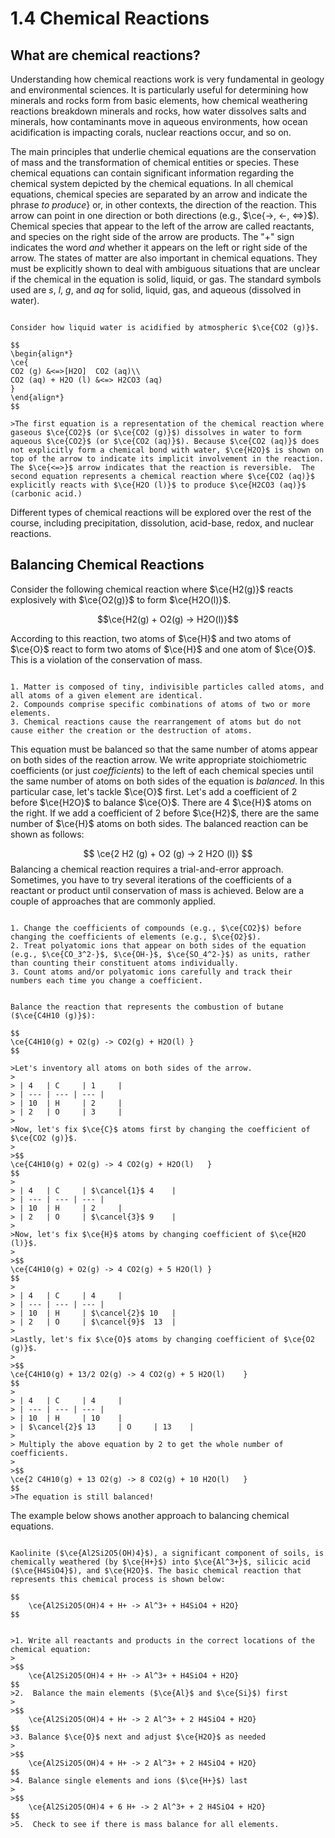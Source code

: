 # 1.4 Chemical Reactions

## What are chemical reactions? 

Understanding how chemical reactions work is very fundamental in geology and environmental sciences.  It is particularly useful for determining how minerals and rocks form from basic elements, how chemical weathering reactions breakdown minerals and rocks, how water dissolves salts and minerals, how contaminants move in aqueous environments, how ocean acidification is impacting corals, nuclear reactions occur, and so on.  

The main principles that underlie chemical equations are the conservation of mass and the transformation of chemical entities or species. These chemical equations can contain significant information regarding the chemical system depicted by the chemical equations.  In all chemical equations, chemical species are separated by an arrow and indicate the phrase *to produce*} or, in other contexts, the direction of the reaction.  This arrow can point in one direction or both directions (e.g., $\ce{->, <-, <=>}$).  Chemical species that appear to the left of the arrow are called reactants, and species on the right side of the arrow are products.  The "+" sign indicates the word *and* whether it appears on the left or right side of the arrow.  The states of matter are also important in chemical equations. They must be explicitly shown to deal with ambiguous situations that are unclear if the chemical in the equation is solid, liquid, or gas. The standard symbols used are $s$, $l$, $g$, and $aq$ for solid, liquid, gas, and aqueous (dissolved in water).

```{dropdown} Example: Dissolution of $\ce{CO2}$ in $\ce{H2O}$

Consider how liquid water is acidified by atmospheric $\ce{CO2 (g)}$.

$$
\begin{align*}
\ce{		
CO2 (g) &<=>[H2O]  CO2 (aq)\\
CO2 (aq) + H2O (l) &<=> H2CO3 (aq)
}
\end{align*}
$$

>The first equation is a representation of the chemical reaction where gaseous $\ce{CO2}$ (or $\ce{CO2 (g)}$) dissolves in water to form aqueous $\ce{CO2}$ (or $\ce{CO2 (aq)}$). Because $\ce{CO2 (aq)}$ does not explicitly form a chemical bond with water, $\ce{H2O}$ is shown on top of the arrow to indicate its implicit involvement in the reaction.  The $\ce{<=>}$ arrow indicates that the reaction is reversible.  The second equation represents a chemical reaction where $\ce{CO2 (aq)}$ explicitly reacts with $\ce{H2O (l)}$ to produce $\ce{H2CO3 (aq)}$ (carbonic acid.)  

```

Different types of chemical reactions will be explored over the rest of the course, including precipitation, dissolution, acid-base, redox, and nuclear reactions.


## Balancing Chemical Reactions

Consider the following chemical reaction where $\ce{H2(g)}$ reacts explosively with $\ce{O2(g)}$ to form $\ce{H2O(l)}$.

$$\ce{H2(g) + O2(g) -> H2O(l)}$$

According to this reaction, two atoms of $\ce{H}$ and two atoms of $\ce{O}$ react to form two atoms of $\ce{H}$ and one atom of $\ce{O}$.  This is a violation of the conservation of mass. 

```{admonition} The three hypotheses that make up Dalton's atomic theory

1. Matter is composed of tiny, indivisible particles called atoms, and all atoms of a given element are identical.
2. Compounds comprise specific combinations of atoms of two or more elements.
3. Chemical reactions cause the rearrangement of atoms but do not cause either the creation or the destruction of atoms.
```


This equation must be balanced so that the same number of atoms appear on both sides of the reaction arrow.  We write appropriate stoichiometric coefficients (or just *coefficients*) to the left of each chemical species until the same number of atoms on both sides of the equation is *balanced*.  In this particular case, let's tackle $\ce{O}$ first.  Let's add a coefficient of 2 before $\ce{H2O}$ to balance $\ce{O}$. There are 4 $\ce{H}$ atoms on the right.  If we add a coefficient of 2 before $\ce{H2}$, there are the same number of $\ce{H}$ atoms on both sides.  The balanced reaction can be shown as follows:

$$
\ce{2 H2 (g) + O2 (g) -> 2 H2O (l)}
$$
Balancing a chemical reaction requires a trial-and-error approach.  Sometimes, you have to try several iterations of the coefficients of a reactant or product until conservation of mass is achieved.  Below are a couple of approaches that are commonly applied.

```{admonition} Rules for balancing chemical reactions

1. Change the coefficients of compounds (e.g., $\ce{CO2}$) before changing the coefficients of elements (e.g., $\ce{O2}$).
2. Treat polyatomic ions that appear on both sides of the equation (e.g., $\ce{CO_3^2-}$, $\ce{OH-}$, $\ce{SO_4^2-}$) as units, rather than counting their constituent atoms individually.
3. Count atoms and/or polyatomic ions carefully and track their numbers each time you change a coefficient.
```


```{dropdown} Example: Balancing chemical reactions - Approach 1

Balance the reaction that represents the combustion of butane ($\ce{C4H10 (g)}$):

$$
\ce{C4H10(g) + O2(g) ->	CO2(g) + H2O(l)	}
$$

>Let's inventory all atoms on both sides of the arrow.
>
> | 4 	| C 	| 1 	|
> | --- | --- | --- |
> | 10 	| H 	| 2 	|
> | 2 	| O 	| 3 	|
>
>Now, let's fix $\ce{C}$ atoms first by changing the coefficient of $\ce{CO2 (g)}$.
>
>$$
\ce{C4H10(g) + O2(g) -> 4 CO2(g) + H2O(l)	}
$$
>
> | 4 	| C 	| $\cancel{1}$ 4 	|
> | --- | --- | --- |
> | 10 	| H 	| 2 	|
> | 2 	| O 	| $\cancel{3}$ 9 	|
>
>Now, let's fix $\ce{H}$ atoms by changing coefficient of $\ce{H2O (l)}$.
>
>$$
\ce{C4H10(g) + O2(g) -> 4 CO2(g) + 5 H2O(l)	}
$$	
>
> | 4 	| C 	| 4 	|
> | --- | --- | --- |
> | 10 	| H 	| $\cancel{2}$ 10 	|
> | 2 	| O 	| $\cancel{9}$  13	|
>
>Lastly, let's fix $\ce{O}$ atoms by changing coefficient of $\ce{O2 (g)}$.
>
>$$
\ce{C4H10(g) + 13/2 O2(g) -> 4 CO2(g) + 5 H2O(l)	}
$$	
>
> | 4 	| C 	| 4 	|
> | --- | --- | --- |
> | 10 	| H 	| 10 	|
> | $\cancel{2}$ 13 	| O 	| 13 	|
>
> Multiply the above equation by 2 to get the whole number of coefficients.
>
>$$
\ce{2 C4H10(g) + 13 O2(g) -> 8 CO2(g) + 10 H2O(l)	}
$$
>The equation is still balanced!
```

The example below shows another approach to balancing chemical equations. 
 
```{dropdown} Example: Balancing chemical reactions - Approach 2

Kaolinite ($\ce{Al2Si2O5(OH)4}$), a significant component of soils, is chemically weathered (by $\ce{H+}$) into $\ce{Al^3+}$, silicic acid ($\ce{H4SiO4}$), and $\ce{H2O}$. The basic chemical reaction that represents this chemical process is shown below:

$$
	\ce{Al2Si2O5(OH)4 + H+ -> Al^3+ + H4SiO4 + H2O}
$$


>1. Write all reactants and products in the correct locations of the chemical equation:
>
>$$
	\ce{Al2Si2O5(OH)4 + H+ -> Al^3+ + H4SiO4 + H2O}
$$
>2.  Balance the main elements ($\ce{Al}$ and $\ce{Si}$) first
>
>$$
	\ce{Al2Si2O5(OH)4 + H+ -> 2 Al^3+ + 2 H4SiO4 + H2O}
$$
>3. Balance $\ce{O}$ next and adjust $\ce{H2O}$ as needed
>
>$$
	\ce{Al2Si2O5(OH)4 + H+ -> 2 Al^3+ + 2 H4SiO4 + H2O}
$$
>4. Balance single elements and ions ($\ce{H+}$) last
>
>$$
	\ce{Al2Si2O5(OH)4 + 6 H+ -> 2 Al^3+ + 2 H4SiO4 + H2O}
$$
>5.  Check to see if there is mass balance for all elements.
```


